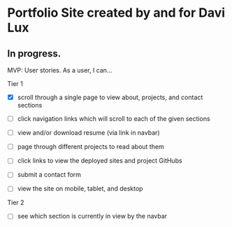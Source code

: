 # Portfolio Site created by and for Davi Lux
## In progress.

MVP: User stories. As a user, I can…

Tier 1

- [x]  scroll through a single page to view about, projects, and contact sections
- [ ]  click navigation links which will scroll to each of the given sections
- [ ]  view and/or download resume (via link in navbar)

- [ ]  page through different projects to read about them
- [ ]  click links to view the deployed sites and project GitHubs

- [ ]  submit a contact form

- [ ]  view the site on mobile, tablet, and desktop

Tier 2

- [ ]  see which section is currently in view by the navbar
